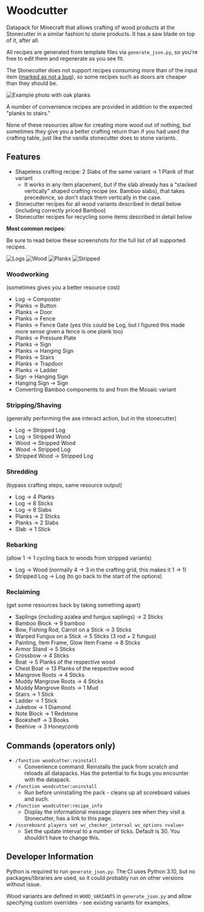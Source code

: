 # Woodcutter

Datapack for Minecraft that allows crafting of wood products at the Stonecutter in a similar fashion to stone products. It has a saw blade on top of it, after all.

All recipes are generated from template files via `generate_json.py`, so you're free to edit them and regenerate as you see fit.

The Stonecutter does not support recipes consuming more than of the input item ([marked as not a bug](https://bugs.mojang.com/browse/MC-151141)), so some recipes such as doors are cheaper than they should be.

![Example photo with oak planks](https://i.imgur.com/FkdLxLH.png)

A number of convenience recipes are provided in addition to the expected "planks to stairs."

None of these resources allow for creating more wood out of nothing, but sometimes they give you a better crafting return than if you had used the crafting table, just like the vanilla stonecutter does to stone variants.

## Features

- Shapeless crafting recipe: 2 Slabs of the same variant -> 1 Plank of that variant
  - It works in any item placement, but if the slab already has a "stacked vertically" shaped crafting recipe (ex. Bamboo slabs), that takes precedence, so don't stack them vertically in the case.
- Stonecutter recipes for all wood variants described in detail below (including correctly priced Bamboo)
- Stonecutter recipes for recycling some items described in detail below

**Most common recipes**:

Be sure to read below these screenshots for the full list of all supported recipes.

![Logs](https://i.imgur.com/M7qohQB.png)
![Wood](https://i.imgur.com/YcExopl.png)
![Planks](https://i.imgur.com/k0fvJ9j.png)
![Stripped](https://i.imgur.com/ucxj7Z7.png)

<!-- For these screenshots, include all the white on the top, 2 pixels out inclusive from the right, same for bottom, stop just before white on the left -->

### Woodworking

(sometimes gives you a better resource cost)

- Log -> Composter
- Planks -> Button
- Planks -> Door
- Planks -> Fence
- Planks -> Fence Gate (yes this could be Log, but I figured this made more sense given a fence is one plank too)
- Planks -> Pressure Plate
- Planks -> Sign
- Planks -> Hanging Sign
- Planks -> Stairs
- Planks -> Trapdoor
- Planks -> Ladder
- Sign -> Hanging Sign
- Hanging Sign -> Sign
- Converting Bamboo components to and from the Mosaic variant

### Stripping/Shaving

(generally performing the axe interact action, but in the stonecutter)

- Log -> Stripped Log
- Log -> Stripped Wood
- Wood -> Stripped Wood
- Wood -> Stripped Log
- Stripped Wood -> Stripped Log

### Shredding

(bypass crafting steps, same resource output)

- Log -> 4 Planks
- Log -> 8 Sticks
- Log -> 8 Slabs
- Planks -> 2 Sticks
- Planks -> 2 Slabs
- Slab -> 1 Stick

### Rebarking

(allow 1 -> 1 cycling back to woods from stripped variants)

- Log -> Wood (normally 4 -> 3 in the crafting grid, this makes it 1 -> 1)
- Stripped Log -> Log (to go back to the start of the options)

### Reclaiming

(get some resources back by taking something apart)

- Saplings (including azalea and fungus saplings) -> 2 Sticks
- Bamboo Block -> 9 bamboo
- Bow, Fishing Rod, Carrot on a Stick -> 3 Sticks
- Warped Fungus on a Stick -> 5 Sticks (3 rod + 2 fungus)
- Painting, Item Frame, Glow Item Frame -> 8 Sticks
- Armor Stand -> 5 Sticks
- Crossbow -> 4 Sticks
- Boat -> 5 Planks of the respective wood
- Chest Boat -> 13 Planks of the respective wood
- Mangrove Roots -> 4 Sticks
- Muddy Mangrove Roots -> 4 Sticks
- Muddy Mangrove Roots -> 1 Mud
- Stairs -> 1 Stick
- Ladder -> 1 Stick
- Jukebox -> 1 Diamond
- Note Block -> 1 Redstone
- Bookshelf -> 3 Books
- Beehive -> 3 Honeycomb

## Commands (operators only)

- `/function woodcutter:reinstall`
  - Convenience command. Reinstalls the pack from scratch and reloads all datapacks.
    Has the potential to fix bugs you encounter with the datapack.
- `/function woodcutter:uninstall`
  - Run before uninstalling the pack - cleans up all scoreboard values and such.
- `/function woodcutter:recipe_info`
  - Display the informational message players see when they visit a Stonecutter, has a link to this page.
- `/scoreboard players set wc_checker_interval wc_options <value>`
  - Set the update interval to a number of ticks. Default is 30. You shouldn't have to change this.

## Developer Information

Python is required to run `generate_json.py`. The CI uses Python 3.10,
but no packages/libraries are used, so it could probably run on other versions without issue.

Wood variants are defined in `WOOD_VARIANTS` in `generate_json.py`
and allow specifying custom overrides - see existing variants for examples.
